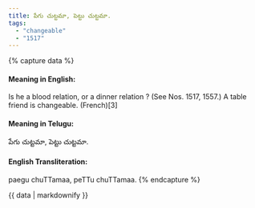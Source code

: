 ```yaml
---
title: పేగు చుట్టమా, పెట్టు చుట్టమా.
tags:
  - "changeable"
  - "1517"
---
```


{% capture data %}
#### Meaning in English:
Is he a blood relation, or a dinner relation ?
(See Nos. 1517, 1557.)
A table friend is changeable. (French)[3]

#### Meaning in Telugu:
పేగు చుట్టమా, పెట్టు చుట్టమా.

#### English Transliteration:
paegu chuTTamaa, peTTu chuTTamaa.
{% endcapture %}

<div class="notice">{{ data | markdownify }}</div>

